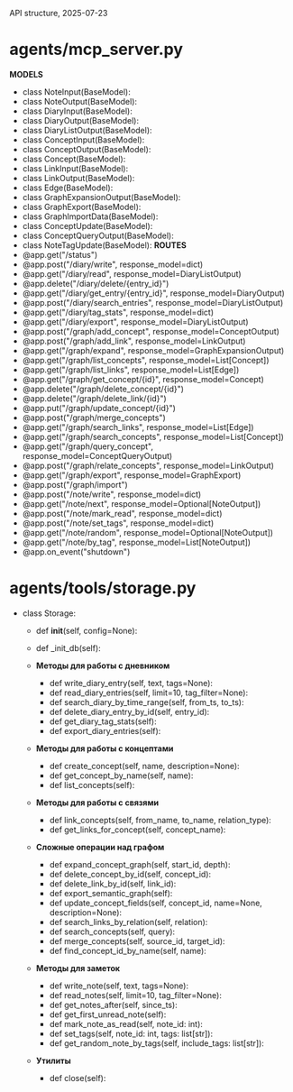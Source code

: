 API structure, 2025-07-23

# agents/mcp_server.py

**MODELS**
- class NoteInput(BaseModel):
- class NoteOutput(BaseModel):
- class DiaryInput(BaseModel):
- class DiaryOutput(BaseModel):
- class DiaryListOutput(BaseModel):
- class ConceptInput(BaseModel):
- class ConceptOutput(BaseModel):
- class Concept(BaseModel):
- class LinkInput(BaseModel):
- class LinkOutput(BaseModel):
- class Edge(BaseModel):
- class GraphExpansionOutput(BaseModel):
- class GraphExport(BaseModel):
- class GraphImportData(BaseModel):
- class ConceptUpdate(BaseModel):
- class ConceptQueryOutput(BaseModel):
- class NoteTagUpdate(BaseModel):
**ROUTES**
- @app.get("/status")
- @app.post("/diary/write", response_model=dict)
- @app.get("/diary/read", response_model=DiaryListOutput)
- @app.delete("/diary/delete/{entry_id}")
- @app.get("/diary/get_entry/{entry_id}", response_model=DiaryOutput)
- @app.post("/diary/search_entries", response_model=DiaryListOutput)
- @app.get("/diary/tag_stats", response_model=dict)
- @app.get("/diary/export", response_model=DiaryListOutput)
- @app.post("/graph/add_concept", response_model=ConceptOutput)
- @app.post("/graph/add_link", response_model=LinkOutput)
- @app.get("/graph/expand", response_model=GraphExpansionOutput)
- @app.get("/graph/list_concepts", response_model=List[Concept])
- @app.get("/graph/list_links", response_model=List[Edge])
- @app.get("/graph/get_concept/{id}", response_model=Concept)
- @app.delete("/graph/delete_concept/{id}")
- @app.delete("/graph/delete_link/{id}")
- @app.put("/graph/update_concept/{id}")
- @app.post("/graph/merge_concepts")
- @app.get("/graph/search_links", response_model=List[Edge])
- @app.get("/graph/search_concepts", response_model=List[Concept])
- @app.get("/graph/query_concept", response_model=ConceptQueryOutput)
- @app.post("/graph/relate_concepts", response_model=LinkOutput)
- @app.get("/graph/export", response_model=GraphExport)
- @app.post("/graph/import")
- @app.post("/note/write", response_model=dict)
- @app.get("/note/next", response_model=Optional[NoteOutput])
- @app.post("/note/mark_read", response_model=dict)
- @app.post("/note/set_tags", response_model=dict)
- @app.get("/note/random", response_model=Optional[NoteOutput])
- @app.get("/note/by_tag", response_model=List[NoteOutput])
- @app.on_event("shutdown")

# agents/tools/storage.py

- class Storage:
  - def __init__(self, config=None):
  - def _init_db(self):
  - **Методы для работы с дневником**
    - def write_diary_entry(self, text, tags=None):
    - def read_diary_entries(self, limit=10, tag_filter=None):
    - def search_diary_by_time_range(self, from_ts, to_ts):
    - def delete_diary_entry_by_id(self, entry_id):
    - def get_diary_tag_stats(self):
    - def export_diary_entries(self):
  - **Методы для работы с концептами**
    - def create_concept(self, name, description=None):
    - def get_concept_by_name(self, name):
    - def list_concepts(self):
  - **Методы для работы с связями**
    - def link_concepts(self, from_name, to_name, relation_type):
    - def get_links_for_concept(self, concept_name):
  - **Сложные операции над графом**
    - def expand_concept_graph(self, start_id, depth):
    - def delete_concept_by_id(self, concept_id):
    - def delete_link_by_id(self, link_id):
    - def export_semantic_graph(self):
    - def update_concept_fields(self, concept_id, name=None, description=None):
    - def search_links_by_relation(self, relation):
    - def search_concepts(self, query):
    - def merge_concepts(self, source_id, target_id):
    - def find_concept_id_by_name(self, name):
  - **Методы для заметок**
    - def write_note(self, text, tags=None):
    - def read_notes(self, limit=10, tag_filter=None):
    - def get_notes_after(self, since_ts):
    - def get_first_unread_note(self):
    - def mark_note_as_read(self, note_id: int):
    - def set_tags(self, note_id: int, tags: list[str]):
    - def get_random_note_by_tags(self, include_tags: list[str]):

  - **Утилиты**
    - def close(self):

